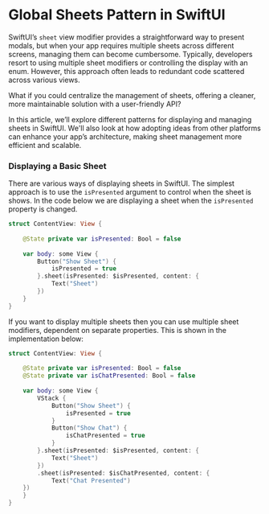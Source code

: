 
# Global Sheets Pattern in SwiftUI   

SwiftUI’s ```sheet``` view modifier provides a straightforward way to present modals, but when your app requires multiple sheets across different screens, managing them can become cumbersome. Typically, developers resort to using multiple sheet modifiers or controlling the display with an enum. However, this approach often leads to redundant code scattered across various views.

What if you could centralize the management of sheets, offering a cleaner, more maintainable solution with a user-friendly API?

In this article, we’ll explore different patterns for displaying and managing sheets in SwiftUI. We'll also look at how adopting ideas from other platforms can enhance your app’s architecture, making sheet management more efficient and scalable.

### Displaying a Basic Sheet  

There are various ways of displaying sheets in SwiftUI. The simplest approach is to use the ```isPresented``` argument to control when the sheet is shows. In the code below we are displaying a sheet when the ```isPresented``` property is changed.       

``` swift 
struct ContentView: View {
    
    @State private var isPresented: Bool = false
    
    var body: some View {
        Button("Show Sheet") {
            isPresented = true
        }.sheet(isPresented: $isPresented, content: {
            Text("Sheet")
        })
    }
}
```

If you want to display multiple sheets then you can use multiple sheet modifiers, dependent on separate properties. This is shown in the implementation below:  

``` swift 
struct ContentView: View {
    
    @State private var isPresented: Bool = false
    @State private var isChatPresented: Bool = false
    
    var body: some View {
        VStack {
            Button("Show Sheet") {
                isPresented = true
            }
            Button("Show Chat") {
                isChatPresented = true
            }
        }.sheet(isPresented: $isPresented, content: {
            Text("Sheet")
        })
        .sheet(isPresented: $isChatPresented, content: {
            Text("Chat Presented")
    })
    }
}
```

